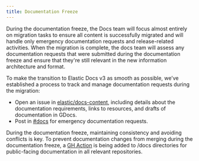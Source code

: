 ```yaml
---
title: Documentation Freeze
---
```


During the documentation freeze, the Docs team will focus almost entirely on migration tasks to ensure all content is successfully migrated and will handle only emergency documentation requests and release-related activities. When the migration is complete, the docs team will assess any documentation requests that were submitted during the documentation freeze and ensure that they're still relevant in the new information architecture and format.

To make the transition to Elastic Docs v3 as smooth as possible, we’ve established a process to track and manage documentation requests during the migration:

* Open an issue in [elastic/docs-content](https://github.com/elastic/docs-content/issues), including details about the documentation requirements, links to resources, and drafts of documentation in GDocs.
* Post in [#docs](https://elastic.slack.com/archives/C0JF80CJZ) for emergency documentation requests.

During the documentation freeze, maintaining consistency and avoiding conflicts is key. To prevent documentation changes from merging during the documentation freeze, a [GH Action](./gh-action.md) is being added to /docs directories for public-facing documentation in all relevant repositories.